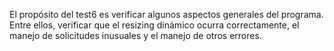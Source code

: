 El propósito del test6 es verificar algunos aspectos generales del programa. Entre ellos, verificar que el resizing dinámico ocurra correctamente, el manejo de solicitudes inusuales y el manejo de otros errores.